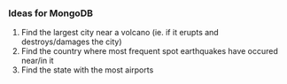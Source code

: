 ### Ideas for MongoDB
1) Find the largest city near a volcano (ie. if it erupts and destroys/damages the city)
2) Find the country where most frequent spot earthquakes have occured near/in it
3) Find the state with the most airports
